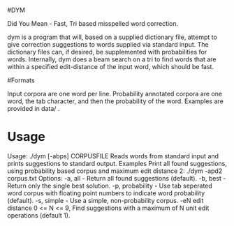 #DYM

Did You Mean - Fast, Tri based misspelled word correction.

dym is a program that will, based on a supplied dictionary file, attempt to give correction suggestions to words supplied via standard input.
The dictionary files can, if desired, be supplemented with probabilities for words.
Internally, dym does a beam search on a tri to find words that are within a specified edit-distance of the input word, which should be fast.

#Formats

Input corpora are one word per line. Probability annotated corpora are one word, the tab character, and then the probability of the word.
Examples are provided in data/ .

# Usage

Usage: ./dym [-abps] CORPUSFILE
Reads words from standard input and prints suggestions to standard output.
Examples
  Print all found suggestions, using probability based corpus and maximum edit distance 2:
./dym -apd2 corpus.txt
Options:
 -a, all - Return all found suggestions (default).
 -b, best - Return only the single best solution.
 -p, probability - Use tab seperated word corpus with floating point numbers to indicate word probability (default).
 -s, simple - Use a simple, non-probability corpus.
 -eN edit distance 0 <= N <= 9, Find suggestions with a maximum of N unit edit operations (default 1).